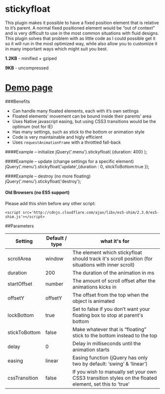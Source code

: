 stickyfloat
===========

This plugin makes it possible to have a fixed position element that is relative to it’s parent. A normal fixed positioned element would be “out of context” and is very difficult to use in the most common situations with fluid designs. This plugin solves that problem with as little code as I could possible get it so it will run in the most optimized way, while also allow you to customize it in many important ways which might suit you best.

**1.2KB** - minified + gziped

**9KB** - uncompressed

# [Demo page](http://dropthebit.com/demos/stickyfloat/stickyfloat.html)

###Benefits

* Can handle many floated elements, each with it’s own settings
* Floated elements’ movement can be bound inside their parents’ area
* Uses Native javascript easing, but using CSS3 transitions would be the optimum (not for IE)
* Has many settings, such as stick to the bottom or animation style
* Code is very maintainable and higly efficient
* Uses `requestAnimationFrame` with a throttled fall-back

####Example – initialize
    jQuery('.menu').stickyfloat( {duration: 400} );
    
####Example – update (change settings for a specific element)
    jQuery('.menu').stickyfloat('update',{duration : 0, stickToBottom:true });

####Example – destroy (no more floating)
    jQuery('.menu').stickyfloat('destroy');


#### Old Browsers (no ES5 support)
Please add this shim before any other script:
    
	<script src='http://cdnjs.cloudflare.com/ajax/libs/es5-shim/2.3.0/es5-shim.js'></script>

##Parameters

| Setting       | Default / type | what it's for                                                                                          |
|---------------|----------------|--------------------------------------------------------------------------------------------------------|
| scrollArea    | window         | The element which stickyfloat should track it's scroll position (for situations with inner scroll)     |
| duration      | 200            | The duration of the animation in ms                                                                    |
| startOffset   | number         | The amount of scroll offset after the animations kicks in                                              |
| offsetY       | offsetY        | The offset from the top when the object is animated                                                    |
| lockBottom    | true           | Set to false if you don’t want your floating box to stop at parent's bottom                            |
| stickToBottom | false          | Make whatever that is “floating” stick to the bottom instead to the top                                |
| delay         | 0              | Delay in milliseconds until the animation starts                                                       |
| easing        | linear         | Easing function (jQuery has only two by default: ‘swing’ & ‘linear’)                                   |
| cssTransition | false          | If you wish to manually set your own CSS3 transition styles on the floated element, set this to 'true' |